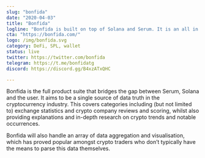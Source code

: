 ```yaml
---
slug: "bonfida"
date: "2020-04-03"
title: "Bonfida"
logline: "Bonfida is built on top of Solana and Serum. It is an all in one platform for data driven crypto traders."
cta: "https://bonfida.com/"
logo: /img/bonfida.svg
category: DeFi, SPL, wallet
status: live
twitter: https://twitter.com/bonfida
telegram: https://t.me/bonfidatg
discord: https://discord.gg/B4xzATxQHC

---
```


Bonfida is the full product suite that bridges the gap between Serum, Solana and the user. It aims to be a single source of data truth in the cryptocurrency industry. This covers categories including (but not limited to) exchange statistics and crypto company reviews and scoring, whilst also providing explanations and in-depth research on crypto trends and notable occurrences.

Bonfida will also handle an array of data aggregation and visualisation, which has proved popular amongst crypto traders who don’t typically have the means to parse this data themselves.
